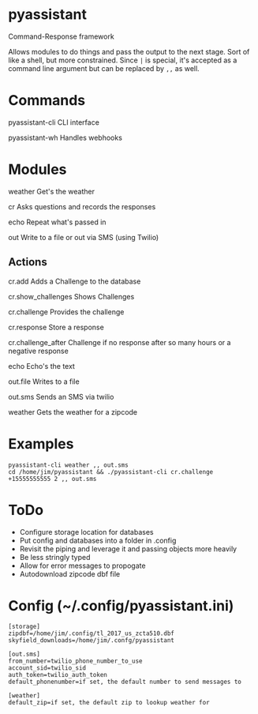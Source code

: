 # pyassistant
Command-Response framework

Allows modules to do things and pass the output to the next stage. Sort of like
a shell, but more constrained. Since `|` is special, it's accepted as a command line argument
but can be replaced by `,,` as well.

# Commands

pyassistant-cli
   CLI interface

pyassistant-wh
    Handles webhooks

# Modules

weather
    Get's the weather

cr
    Asks questions and records the responses

echo
    Repeat what's passed in

out
  Write to a file or out via SMS (using Twilio)

## Actions

cr.add
    Adds a Challenge to the database

cr.show_challenges
    Shows Challenges

cr.challenge
    Provides the challenge

cr.response
    Store a response

cr.challenge_after
    Challenge if no response after so many hours or a negative response

echo
    Echo's the text

out.file
    Writes to a file

out.sms
    Sends an SMS via twilio

weather
    Gets the weather for a zipcode


# Examples

    pyassistant-cli weather ,, out.sms
    cd /home/jim/pyassistant && ./pyassistant-cli cr.challenge +15555555555 2 ,, out.sms

# ToDo

* Configure storage location for databases
* Put config and databases into a folder in .config
* Revisit the piping and leverage it and passing objects more heavily
 * Be less stringly typed
 * Allow for error messages to propogate
* Autodownload zipcode dbf file

# Config (~/.config/pyassistant.ini)

    [storage]
    zipdbf=/home/jim/.config/tl_2017_us_zcta510.dbf
    skyfield_downloads=/home/jim/.confg/pyassistant

    [out.sms]
    from_number=twilio_phone_number_to_use
    account_sid=twilio_sid
    auth_token=twilio_auth_token
    default_phonenumber=if set, the default number to send messages to

    [weather]
    default_zip=if set, the default zip to lookup weather for
